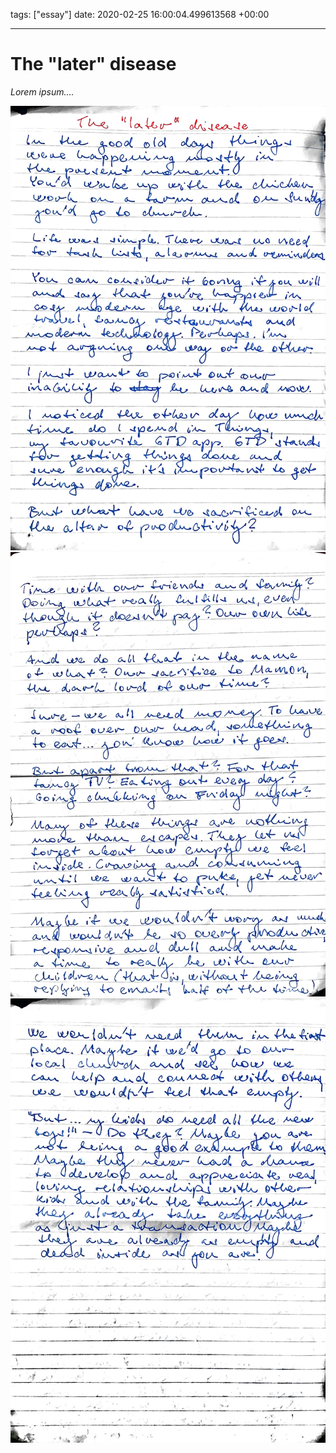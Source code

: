 tags: ["essay"]
date: 2020-02-25 16:00:04.499613568 +00:00

---

# The "later" disease

_Lorem ipsum...._

![Page 1](page-1.jpg)
![Page 2](page-2.jpg)
![Page 3](page-3.jpg)
